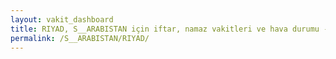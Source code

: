```yaml
---
layout: vakit_dashboard
title: RIYAD, S__ARABISTAN için iftar, namaz vakitleri ve hava durumu - ilçe/eyalet seç
permalink: /S__ARABISTAN/RIYAD/
---
```


<script type="text/javascript">
  var GLOBAL_COUNTRY = 'S__ARABISTAN';
  var GLOBAL_CITY = 'RIYAD';
  var GLOBAL_STATE = '';
  var lat = 72;
  var lon = 21;
</script>
